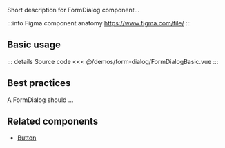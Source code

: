 Short description for FormDialog component...

:::info Figma component anatomy
https://www.figma.com/file/
:::

## Basic usage

<FormDialogBasic />

::: details Source code
<<< @/demos/form-dialog/FormDialogBasic.vue
:::

## Best practices

A FormDialog should ...

## Related components

- [Button](/components/button/button.doc)
